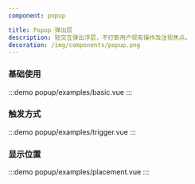 ```yaml
---
component: popup

title: Popup 弹出层
description: 轻交互弹出浮层，不打断用户现有操作及注视焦点。
decoration: /img/components/popup.png
---
```


<!-- :::usage popup
{
  "text": "button",
  "type": "primary"
}
::: -->

### 基础使用
:::demo
popup/examples/basic.vue
:::

### 触发方式
:::demo
popup/examples/trigger.vue
:::

### 显示位置
:::demo
popup/examples/placement.vue
:::